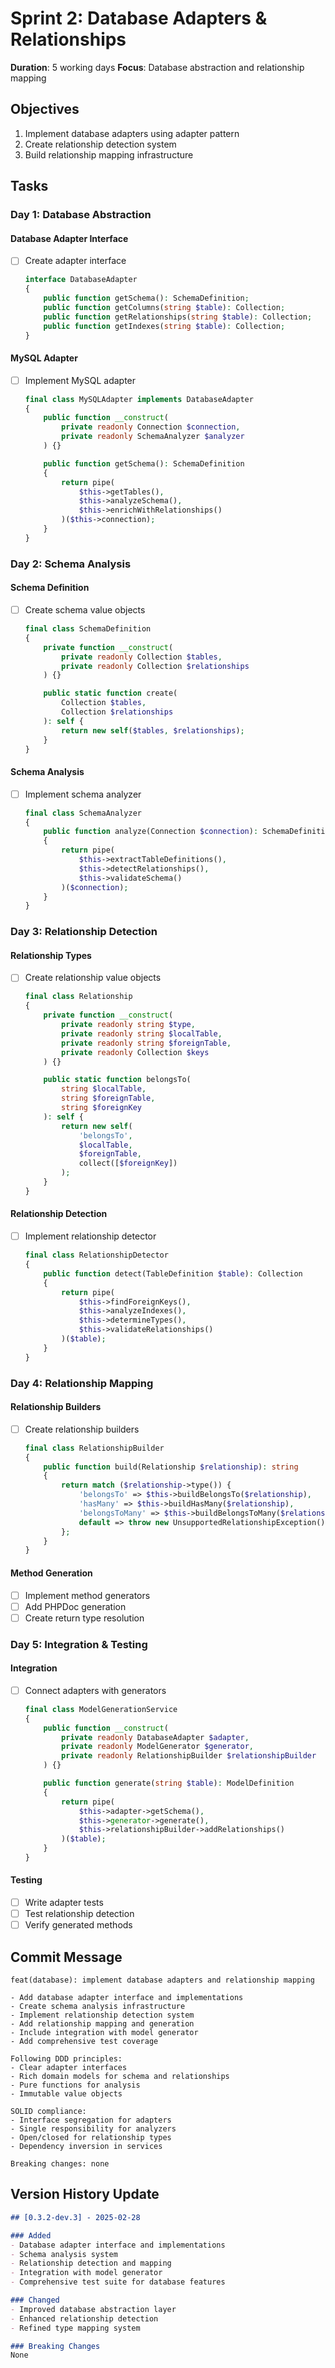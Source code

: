 # Sprint 2: Database Adapters & Relationships

**Duration**: 5 working days
**Focus**: Database abstraction and relationship mapping

## Objectives

1. Implement database adapters using adapter pattern
2. Create relationship detection system
3. Build relationship mapping infrastructure

## Tasks

### Day 1: Database Abstraction

#### Database Adapter Interface
- [ ] Create adapter interface
  ```php
  interface DatabaseAdapter
  {
      public function getSchema(): SchemaDefinition;
      public function getColumns(string $table): Collection;
      public function getRelationships(string $table): Collection;
      public function getIndexes(string $table): Collection;
  }
  ```

#### MySQL Adapter
- [ ] Implement MySQL adapter
  ```php
  final class MySQLAdapter implements DatabaseAdapter
  {
      public function __construct(
          private readonly Connection $connection,
          private readonly SchemaAnalyzer $analyzer
      ) {}

      public function getSchema(): SchemaDefinition
      {
          return pipe(
              $this->getTables(),
              $this->analyzeSchema(),
              $this->enrichWithRelationships()
          )($this->connection);
      }
  }
  ```

### Day 2: Schema Analysis

#### Schema Definition
- [ ] Create schema value objects
  ```php
  final class SchemaDefinition
  {
      private function __construct(
          private readonly Collection $tables,
          private readonly Collection $relationships
      ) {}

      public static function create(
          Collection $tables,
          Collection $relationships
      ): self {
          return new self($tables, $relationships);
      }
  }
  ```

#### Schema Analysis
- [ ] Implement schema analyzer
  ```php
  final class SchemaAnalyzer
  {
      public function analyze(Connection $connection): SchemaDefinition
      {
          return pipe(
              $this->extractTableDefinitions(),
              $this->detectRelationships(),
              $this->validateSchema()
          )($connection);
      }
  }
  ```

### Day 3: Relationship Detection

#### Relationship Types
- [ ] Create relationship value objects
  ```php
  final class Relationship
  {
      private function __construct(
          private readonly string $type,
          private readonly string $localTable,
          private readonly string $foreignTable,
          private readonly Collection $keys
      ) {}

      public static function belongsTo(
          string $localTable,
          string $foreignTable,
          string $foreignKey
      ): self {
          return new self(
              'belongsTo',
              $localTable,
              $foreignTable,
              collect([$foreignKey])
          );
      }
  }
  ```

#### Relationship Detection
- [ ] Implement relationship detector
  ```php
  final class RelationshipDetector
  {
      public function detect(TableDefinition $table): Collection
      {
          return pipe(
              $this->findForeignKeys(),
              $this->analyzeIndexes(),
              $this->determineTypes(),
              $this->validateRelationships()
          )($table);
      }
  }
  ```

### Day 4: Relationship Mapping

#### Relationship Builders
- [ ] Create relationship builders
  ```php
  final class RelationshipBuilder
  {
      public function build(Relationship $relationship): string
      {
          return match ($relationship->type()) {
              'belongsTo' => $this->buildBelongsTo($relationship),
              'hasMany' => $this->buildHasMany($relationship),
              'belongsToMany' => $this->buildBelongsToMany($relationship),
              default => throw new UnsupportedRelationshipException(),
          };
      }
  }
  ```

#### Method Generation
- [ ] Implement method generators
- [ ] Add PHPDoc generation
- [ ] Create return type resolution

### Day 5: Integration & Testing

#### Integration
- [ ] Connect adapters with generators
  ```php
  final class ModelGenerationService
  {
      public function __construct(
          private readonly DatabaseAdapter $adapter,
          private readonly ModelGenerator $generator,
          private readonly RelationshipBuilder $relationshipBuilder
      ) {}

      public function generate(string $table): ModelDefinition
      {
          return pipe(
              $this->adapter->getSchema(),
              $this->generator->generate(),
              $this->relationshipBuilder->addRelationships()
          )($table);
      }
  }
  ```

#### Testing
- [ ] Write adapter tests
- [ ] Test relationship detection
- [ ] Verify generated methods

## Commit Message

```
feat(database): implement database adapters and relationship mapping

- Add database adapter interface and implementations
- Create schema analysis infrastructure
- Implement relationship detection system
- Add relationship mapping and generation
- Include integration with model generator
- Add comprehensive test coverage

Following DDD principles:
- Clear adapter interfaces
- Rich domain models for schema and relationships
- Pure functions for analysis
- Immutable value objects

SOLID compliance:
- Interface segregation for adapters
- Single responsibility for analyzers
- Open/closed for relationship types
- Dependency inversion in services

Breaking changes: none
```

## Version History Update

```markdown
## [0.3.2-dev.3] - 2025-02-28

### Added
- Database adapter interface and implementations
- Schema analysis system
- Relationship detection and mapping
- Integration with model generator
- Comprehensive test suite for database features

### Changed
- Improved database abstraction layer
- Enhanced relationship detection
- Refined type mapping system

### Breaking Changes
None
